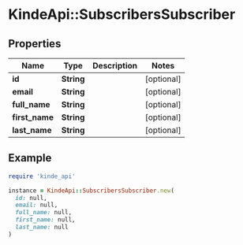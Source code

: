 # KindeApi::SubscribersSubscriber

## Properties

| Name | Type | Description | Notes |
| ---- | ---- | ----------- | ----- |
| **id** | **String** |  | [optional] |
| **email** | **String** |  | [optional] |
| **full_name** | **String** |  | [optional] |
| **first_name** | **String** |  | [optional] |
| **last_name** | **String** |  | [optional] |

## Example

```ruby
require 'kinde_api'

instance = KindeApi::SubscribersSubscriber.new(
  id: null,
  email: null,
  full_name: null,
  first_name: null,
  last_name: null
)
```

